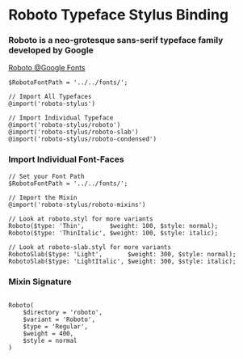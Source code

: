 # Roboto Typeface Stylus Binding
### Roboto is a neo-grotesque sans-serif typeface family developed by Google
[Roboto @Google Fonts](https://fonts.google.com/specimen/Roboto)

``` stylus
$RobotoFontPath = '../../fonts/';

// Import All Typefaces
@import('roboto-stylus')

// Import Individual Typeface
@import('roboto-stylus/roboto')
@import('roboto-stylus/roboto-slab')
@import('roboto-stylus/roboto-condensed')

```

### Import Individual Font-Faces

``` stylus
// Set your Font Path
$RobotoFontPath = '../../fonts/';

// Import the Mixin
@import('roboto-stylus/roboto-mixins')

// Look at roboto.styl for more variants
Roboto($type: 'Thin',       $weight: 100, $style: normal);
Roboto($type: 'ThinItalic', $weight: 100, $style: italic);

// Look at roboto-slab.styl for more variants
RobotoSlab($type: 'Light',       $weight: 300, $style: normal);
RobotoSlab($type: 'LightItalic', $weight: 300, $style: italic);

```

### Mixin Signature

``` stylus

Roboto(
    $directory = 'roboto', 
    $variant = 'Roboto', 
    $type = 'Regular', 
    $weight = 400, 
    $style = normal
)

```